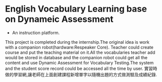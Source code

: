 English Vocabulary Learning base on Dynameic Assessment
===
- An instruction platform.

This project is completed during the internship.The original idea is work with a companion robot(hardware:Respeaker Core).
Teacher could create course and put the teaching material on it.All the vocabularies teacher add would be stored in database and the companion robot could get all the content and use Dynamic Assessment for Vocabulary Testing.The system and the student score record could be accessed all the time by user. 
實習時做的學習網,讓老師在上面創建課程新增單字以隨機出題的方式做測驗及成績紀錄.
